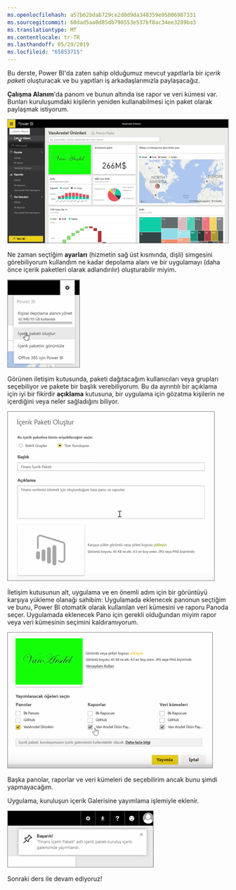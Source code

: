 ```yaml
---
ms.openlocfilehash: a57b62bdab729ce2d0d9da348359e95006987331
ms.sourcegitcommit: 60dad5aa0d85db790553e537bf8ac34ee3289ba3
ms.translationtype: MT
ms.contentlocale: tr-TR
ms.lasthandoff: 05/29/2019
ms.locfileid: "65853715"
---
```

Bu derste, Power BI'da zaten sahip olduğumuz mevcut yapıtlarla bir *içerik paketi* oluşturacak ve bu yapıtları iş arkadaşlarımızla paylaşacağız. 

**Çalışma Alanım**'da panom ve bunun altında ise rapor ve veri kümesi var. Bunları kuruluşumdaki kişilerin yeniden kullanabilmesi için paket olarak paylaşmak istiyorum.

![Power BI'da paylaşım ve işbirliği](./media/6-2-create-content-packs/pbi_learn06_02myworkspacenohilite.png)

Ne zaman seçtiğim **ayarları** (hizmetin sağ üst kısmında, dişli) simgesini görebiliyorum kullandım ne kadar depolama alanı ve bir uygulamayı (daha önce içerik paketleri olarak adlandırılır) oluşturabilir miyim.

![Power BI'da paylaşım ve işbirliği](./media/6-2-create-content-packs/pbi_learn06_02options.png)

Görünen iletişim kutusunda, paketi dağıtacağım kullanıcıları veya grupları seçebiliyor ve pakete bir başlık verebiliyorum. Bu da ayrıntılı bir açıklama için iyi bir fikirdir **açıklama** kutusuna, bir uygulama için gözatma kişilerin ne içerdiğini veya neler sağladığını biliyor.

![Power BI'da paylaşım ve işbirliği](./media/6-2-create-content-packs/pbi_learn06_02create_contpktop.png)

İletişim kutusunun alt, uygulama ve en önemli adım için bir görüntüyü karşıya yükleme olanağı sahibim: Uygulamada eklenecek panonun seçtiğim ve bunu, Power BI otomatik olarak kullanılan veri kümesini ve raporu Panoda seçer. Uygulamada eklenecek Pano için gerekli olduğundan miyim rapor veya veri kümesinin seçimini kaldıramıyorum.

![Power BI'da paylaşım ve işbirliği](./media/6-2-create-content-packs/pbi_learn06_02create_contpk2ndhalf.png)

Başka panolar, raporlar ve veri kümeleri de seçebilirim ancak bunu şimdi yapmayacağım.

Uygulama, kuruluşun içerik Galerisine yayımlama işlemiyle eklenir.

![Power BI'da paylaşım ve işbirliği](./media/6-2-create-content-packs/pbi_learn06_02contpksuccess.png)

Sonraki ders ile devam ediyoruz!

